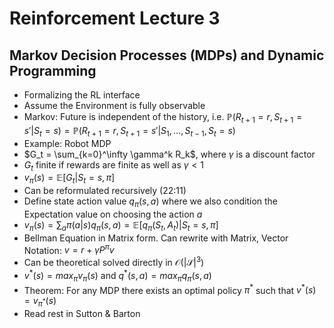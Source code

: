 # Reinforcement Lecture 3

## Markov Decision Processes (MDPs) and Dynamic Programming

- Formalizing the RL interface
- Assume the Environment is fully observable
- Markov: Future is independent of the history, i.e. $\mathbb{P}(R_{t+1}=r, S_{t+1}=s' | S_t=s) = \mathbb{P}(R_{t+1}=r, S_{t+1}=s' | S_1, \ldots, S_{t-1}, S_t=s)$
- Example: Robot MDP
- $G_t = \sum_{k=0}^\infty \gamma^k R_k$, where $\gamma$ is a discount factor
- $G_t$ finite if rewards are finite as well as $\gamma < 1$
- $v_{\pi}(s) = \mathbb{E}[G_t|S_t=s,\pi]$
- Can be reformulated recursively (22:11)
- Define state action value $q_\pi(s, a)$ where we also condition the Expectation value on choosing the action $a$
- $v_{\pi}(s)=\sum_a \pi(a|s)q_\pi(s,a)=\mathbb{E}[q_\pi(S_t,A_t)|S_t=s, \pi]$
- Bellman Equation in Matrix form. Can rewrite with Matrix, Vector Notation: $v=r+\gamma P^{\pi}v$
- Can be theoretical solved directly in $\mathcal{O}(|\mathcal{S}|^3)$
- $v^*(s) = max_\pi v_\pi(s)$ and $q^*(s, a) = max_\pi q_\pi(s, a)$
- Theorem: For any MDP there exists an optimal policy $\pi^*$ such that $v^*(s) = v_{\pi^*}(s)$
- Read rest in Sutton & Barton
